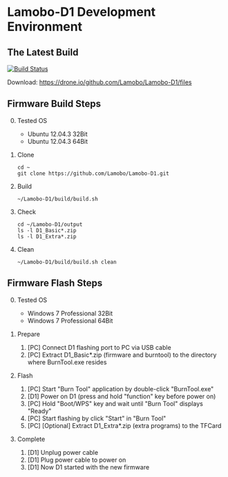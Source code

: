 # Lamobo-D1 Development Environment

## The Latest Build

[![Build Status](https://drone.io/github.com/Lamobo/Lamobo-D1/status.png)](https://drone.io/github.com/Lamobo/Lamobo-D1/latest)

Download: https://drone.io/github.com/Lamobo/Lamobo-D1/files

## Firmware Build Steps

0. Tested OS

    - Ubuntu 12.04.3 32Bit
    - Ubuntu 12.04.3 64Bit

1. Clone

    ```
    cd ~
    git clone https://github.com/Lamobo/Lamobo-D1.git
    ```

2. Build

    ```
    ~/Lamobo-D1/build/build.sh
    ```

3. Check

    ```
    cd ~/Lamobo-D1/output
    ls -l D1_Basic*.zip
    ls -l D1_Extra*.zip
    ```

4. Clean

    ```
    ~/Lamobo-D1/build/build.sh clean
    ```

## Firmware Flash Steps

0. Tested OS

    - Windows 7 Professional 32Bit
    - Windows 7 Professional 64Bit

1. Prepare

    1. [PC] Connect D1 flashing port to PC via USB cable
    2. [PC] Extract D1_Basic*.zip (firmware and burntool)
    to the directory where BurnTool.exe resides

2. Flash

    1. [PC] Start "Burn Tool" application by double-click "BurnTool.exe"
    2. [D1] Power on D1 (press and hold "function" key before power on)
    3. [PC] Hold "Boot/WPS" key and wait until "Burn Tool" displays "Ready"
    4. [PC] Start flashing by click "Start" in "Burn Tool"
    5. [PC] [Optional] Extract D1_Extra*.zip (extra programs) to the TFCard

3. Complete

    1. [D1] Unplug power cable
    2. [D1] Plug power cable to power on
    3. [D1] Now D1 started with the new firmware
